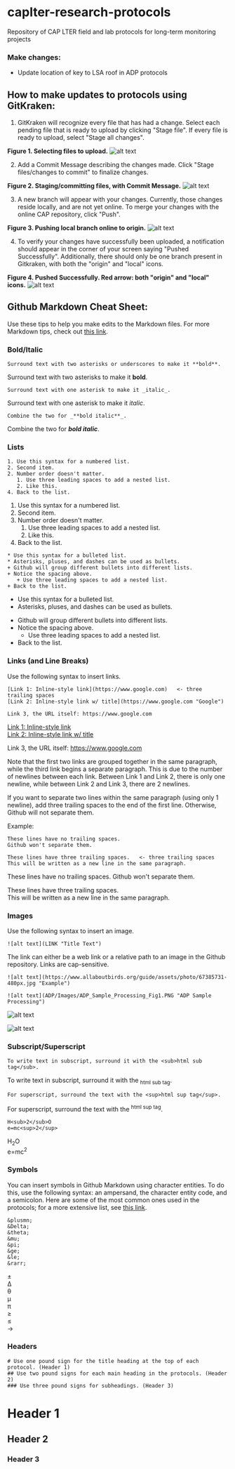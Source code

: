 # caplter-research-protocols
Repository of CAP LTER field and lab protocols for long-term monitoring projects


### Make changes:
* Update location of key to LSA roof in ADP protocols   


## How to make updates to protocols using GitKraken:

1. GitKraken will recognize every file that has had a change. Select each pending file that is ready to upload by clicking "Stage file". If every file is ready to upload, select "Stage all changes".

**Figure 1. Selecting files to upload.**
![alt text](Images/GitKraken_Fig1.JPG "Figure 1")

2. Add a Commit Message describing the changes made. Click "Stage files/changes to commit" to finalize changes.

**Figure 2. Staging/committing files, with Commit Message.**
![alt text](Images/GitKraken_Fig2.jpg "Figure 2")

3. A new branch will appear with your changes. Currently, those changes reside locally, and are not yet online. To merge your changes with the online CAP repository, click "Push".

**Figure 3. Pushing local branch online to origin.**
![alt text](Images/GitKraken_Fig3.jpg "Figure 3")

4. To verify your changes have successfully been uploaded, a notification should appear in the corner of your screen saying "Pushed Successfully". Additionally, there should only be one branch present in Gitkraken, with both the "origin" and "local" icons.

**Figure 4. Pushed Successfully. Red arrow: both "origin" and "local" icons.**
![alt text](Images/GitKraken_Fig4.jpg "Figure 4")


## Github Markdown Cheat Sheet:

Use these tips to help you make edits to the Markdown files. For more Markdown tips, check out [this link](https://github.com/adam-p/markdown-here/wiki/Markdown-Cheatsheet).


### Bold/Italic

```
Surround text with two asterisks or underscores to make it **bold**.
```
Surround text with two asterisks to make it **bold**.

```
Surround text with one asterisk to make it _italic_.
```
Surround text with one asterisk to make it _italic_.

```
Combine the two for _**bold italic**_.
```
Combine the two for _**bold italic**_.


### Lists

```
1. Use this syntax for a numbered list.
2. Second item.
2. Number order doesn't matter.
   1. Use three leading spaces to add a nested list.
   2. Like this.
4. Back to the list.
```
1. Use this syntax for a numbered list.
2. Second item.
2. Number order doesn't matter.
   1. Use three leading spaces to add a nested list.
   2. Like this.
4. Back to the list.

```
* Use this syntax for a bulleted list.
* Asterisks, pluses, and dashes can be used as bullets.
+ Github will group different bullets into different lists.
+ Notice the spacing above.
   + Use three leading spaces to add a nested list.
+ Back to the list.
```
* Use this syntax for a bulleted list.
* Asterisks, pluses, and dashes can be used as bullets.
+ Github will group different bullets into different lists.
+ Notice the spacing above.
   + Use three leading spaces to add a nested list.
+ Back to the list.


### Links (and Line Breaks)

Use the following syntax to insert links.

```
[Link 1: Inline-style link](https://www.google.com)   <- three trailing spaces
[Link 2: Inline-style link w/ title](https://www.google.com "Google")

Link 3, the URL itself: https://www.google.com
```
[Link 1: Inline-style link](https://www.google.com)   
[Link 2: Inline-style link w/ title](https://www.google.com "Google")

Link 3, the URL itself: https://www.google.com


Note that the first two links are grouped together in the same paragraph, while the third link begins a separate paragraph. This is due to the number of newlines between each link.  Between Link 1 and Link 2, there is only one newline, while between Link 2 and Link 3, there are 2 newlines. 

If you want to separate two lines within the same paragraph (using only 1 newline), add three trailing spaces to the end of the first line. Otherwise, Github will not separate them.

Example:
```
These lines have no trailing spaces.
Github won't separate them.

These lines have three trailing spaces.   <- three trailing spaces
This will be written as a new line in the same paragraph.
```
These lines have no trailing spaces.
Github won't separate them.

These lines have three trailing spaces.   
This will be written as a new line in the same paragraph.


### Images

Use the following syntax to insert an image.

```
![alt text](LINK "Title Text")
```

The link can either be a web link or a relative path to an image in the Github repository. Links are cap-sensitive.

```
![alt text](https://www.allaboutbirds.org/guide/assets/photo/67385731-480px.jpg "Example")

![alt text](ADP/Images/ADP_Sample_Processing_Fig1.PNG "ADP Sample Processing")
```
![alt text](https://www.allaboutbirds.org/guide/assets/photo/67385731-480px.jpg "Example")

![alt text](ADP/Images/ADP_Sample_Processing_Fig1.PNG "ADP Sample Processing")


### Subscript/Superscript

```
To write text in subscript, surround it with the <sub>html sub tag</sub>.
```
To write text in subscript, surround it with the <sub>html sub tag</sub>.

```
For superscript, surround the text with the <sup>html sup tag</sup>.
```
For superscript, surround the text with the <sup>html sup tag</sup>.

```
H<sub>2</sub>O
e=mc<sup>2</sup>
```
H<sub>2</sub>O   
e=mc<sup>2</sup>


### Symbols

You can insert symbols in Github Markdown using character entities. To do this, use the following syntax: an ampersand, the character entity code, and a semicolon. Here are some of the most common ones used in the protocols; for a more extensive list, see [this link](https://dev.w3.org/html5/html-author/charref).

```
&plusmn;
&Delta;
&theta;
&mu;
&pi;
&ge;
&le;
&rarr;
```
&plusmn;   
&Delta;   
&theta;   
&mu;   
&pi;   
&ge;   
&le;   
&rarr;   


### Headers

```
# Use one pound sign for the title heading at the top of each protocol. (Header 1)
## Use two pound signs for each main heading in the protocols. (Header 2)
### Use three pound signs for subheadings. (Header 3)
```
# Header 1
## Header 2
### Header 3


